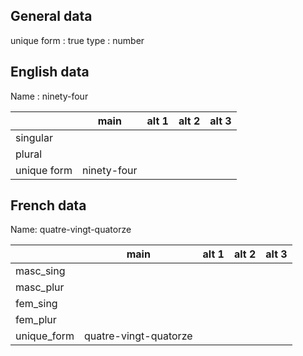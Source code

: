 ## General data

unique form : true
type : number

## English data

Name : ninety-four

|             |    main     | alt 1 | alt 2 | alt 3 |
| :---------- | :---------: | :---: | :---: | ----- |
| singular    |             |       |       |       |
| plural      |             |       |       |       |
| unique form | ninety-four |       |       |       |

## French data

Name: quatre-vingt-quatorze

|             |         main          | alt 1 | alt 2 | alt 3 |
| :---------- | :-------------------: | :---: | :---: | :---: |
| masc_sing   |                       |       |       |       |
| masc_plur   |                       |       |       |       |
| fem_sing    |                       |       |       |       |
| fem_plur    |                       |       |       |       |
| unique_form | quatre-vingt-quatorze |       |       |       |


